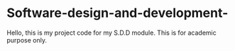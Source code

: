 # Software-design-and-development-
Hello, this is my project code for my S.D.D module. This is for academic purpose only. 

